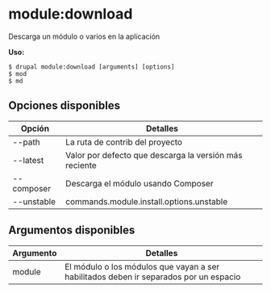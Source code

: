 # module:download
Descarga un módulo o varios en la aplicación

**Uso:**
```
$ drupal module:download [arguments] [options]
$ mod  
$ md  
```

## Opciones disponibles
Opción | Detalles
-------|-------------
--path | La ruta de contrib del proyecto
--latest | Valor por defecto que descarga la versión más reciente
--composer | Descarga el módulo usando Composer
--unstable | commands.module.install.options.unstable

## Argumentos disponibles
Argumento | Detalles
---------|-------------
module | El módulo o los módulos que vayan a ser habilitados deben ir separados por un espacio

